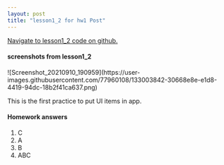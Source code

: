 ```yaml
---
layout: post
title: "lesson1_2 for hw1 Post"
---
```


<a href="https://github.ccs.neu.edu/senyan/lesson1_2">Navigate to lesson1_2 code on github.</a>
<h4>screenshots from lesson1_2</h4>
![Screenshot_20210910_190959](https://user-images.githubusercontent.com/77960108/133003842-30668e8e-e1d8-4419-94dc-18b2f41ca637.png)

<p>
  This is the first practice to put UI items in app.
</p>

<h4> Homework answers </h4>
<ol>
  <li>C</li>
  <li>A</li>
  <li>B</li>
  <li>ABC</li>
</ol>



